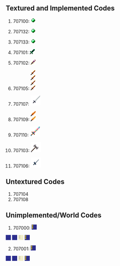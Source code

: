 ## Textured and Implemented Codes
1. 707100: <img src="assets\xmg\textures\item\ability.png"/>

2. 707132: <img src="assets\xmg\textures\item\ability.png"/>

3. 707133: <img src="assets\xmg\textures\item\ability.png"/>

4. 707101: <img src="assets\xmg\textures\item\weapons\spooky.png"/>

5. 707102: <img src="assets\xmg\textures\item\weapons\fractured.png"/>

6. 707105: <img src="assets\xmg\textures\item\weapons\impact.png"/>

7. 707107: <img src="assets\xmg\textures\item\weapons\winding.png"/>

8. 707109: <img src="assets\xmg\textures\item\weapons\fiery.png"/>

9. 707110: <img src="assets\xmg\textures\item\weapons\ark.png"/>

10. 707103: <img src="assets\xmg\textures\item\weapons\shredded.png"/>

11. 707106: <img src="assets\xmg\textures\item\weapons\vestige.png"/>


## Untextured Codes
1. 707104
2. 707108

## Unimplemented/World Codes
1. 707000: <img src="assets\xmg\textures\item\book\book_top.png"/>
<img src="assets\xmg\textures\item\book\book_spine.png"/>
<img src="assets\xmg\textures\item\book\book_bottom.png"/>
<img src="assets\xmg\textures\item\book\book_paper.png"/>
<img src="assets\xmg\textures\item\book\book_top.png"/>

2. 707001: <img src="assets\xmg\textures\item\book\book_top.png"/>
<img src="assets\xmg\textures\item\book\book_spine.png"/>
<img src="assets\xmg\textures\item\book\book_bottom.png"/>
<img src="assets\xmg\textures\item\book\book_paper.png"/>
<img src="assets\xmg\textures\item\book\book_top.png"/>


